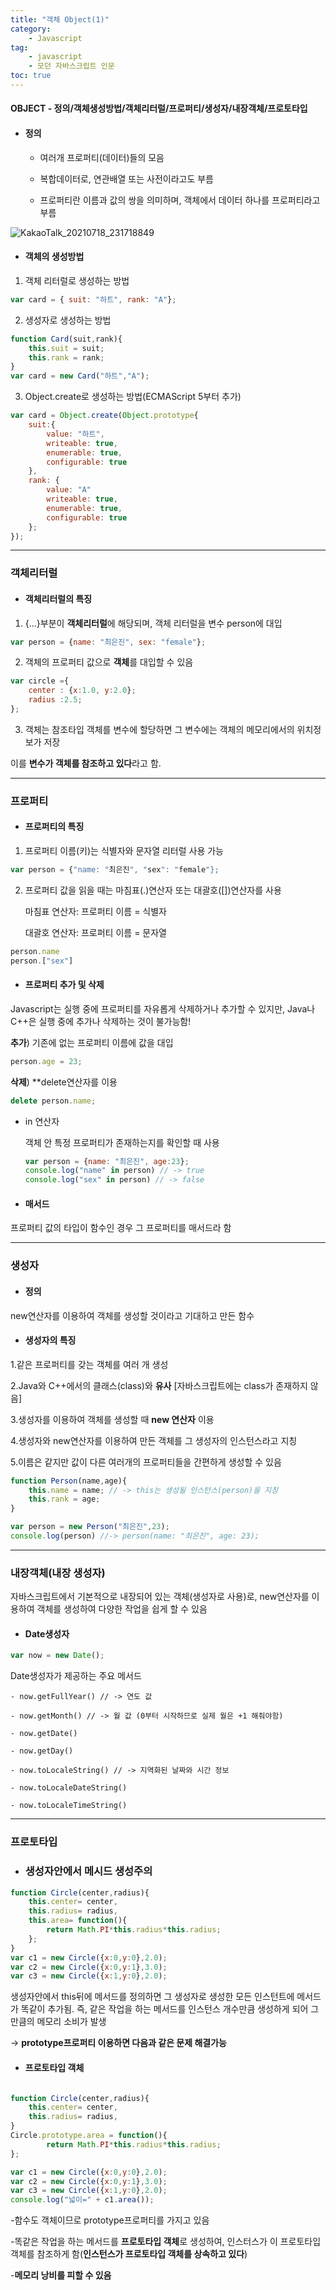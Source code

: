 ```yaml
---
title: "객체 Object(1)"
category:
    - Javascript
tag:
    - javascript
    - 모던 자바스크립트 인문
toc: true
---
```


#### OBJECT - 정의/객체생성방법/객체리터럴/프로퍼티/생성자/내장객체/프로토타입

* #### 정의

    - 여러개 프로퍼티(데이터)들의 모음
    
    - 복합데이터로, 연관배열 또는 사전이라고도 부름

    - 프로퍼티란 이름과 값의 쌍을 의미하며, 객체에서 데이터 하나를  프로퍼티라고 부름
    

![KakaoTalk_20210718_231718849](https://user-images.githubusercontent.com/83913407/126070817-5fcdb734-b6f0-4e5d-8190-80e1b3f5aa26.jpg)

* #### 객체의 생성방법

1. 객체 리터럴로 생성하는 방법

```javascript
var card = { suit: "하트", rank: "A"};
```

2. 생성자로 생성하는 방법

```javascript
function Card(suit,rank){
    this.suit = suit;
    this.rank = rank;
}
var card = new Card("하트","A");
```

3. Object.create로 생성하는 방법(ECMAScript 5부터 추가)

```javascript
var card = Object.create(Object.prototype{
    suit:{
        value: "하트",
        writeable: true,
        enumerable: true,
        configurable: true
    },
    rank: {
        value: "A"
        writeable: true,
        enumerable: true,
        configurable: true
    };
});
```

---

### 객체리터럴

* #### 객체리터럴의 특징 

1.  {...}부분이 **객체리터럴**에 해당되며, 객체 리터럴을 변수 person에 대입 

``` javascript
var person = {name: "최은진", sex: "female"};
```

2. 객체의 프로퍼티 값으로 **객체**를 대입할 수 있음
```javascript
var circle ={
    center : {x:1.0, y:2.0};
    radius :2.5;
};
```

3. 객체는 참조타입
객체를 변수에 할당하면 그 변수에는 객체의 메모리에서의 위치정보가 저장

이를 **변수가 객체를 참조하고 있다**라고 함.


---

### 프로퍼티

* #### 프로퍼티의 특징

1. 프로퍼티 이름(키)는 식별자와 문자열 리터럴 사용 가능

``` javascript
var person = {"name: "최은진", "sex": "female"};
```

2. 프로퍼티 값을 읽을 때는 마침표(.)연산자 또는 대괄호([])연산자를 사용


    마침표 연산자: 프로퍼티 이름 = 식별자
    
    대괄호 연산자: 프로퍼티 이름 = 문자열 

```javascript
person.name
person.["sex"]
```

* #### 프로퍼티 추가 및 삭제

Javascript는 실행 중에 프로퍼티를 자유롭게 삭제하거나 추가할 수 있지만, Java나 C++은 실행 중에 추가나 삭제하는 것이 불가능함!


**추가**) 기존에 없는 프로퍼티 이름에 값을 대입
```javascript
person.age = 23;
```


**삭제**) **delete연산자를 이용
```javascript
delete person.name;
```

* in 연산자

    객체 안 특정 프로퍼티가 존재하는지를 확인할 때 사용
    ```javascript
    var person = {name: "최은진", age:23};
    console.log("name" in person) // -> true
    console.log("sex" in person) // -> false
    ```

* #### 매서드

프로퍼티 값의 타입이 함수인 경우 그 프로퍼티를 매서드라 함 

---

 ### 생성자

* #### 정의 
new연산자를 이용하여 객체를 생성할 것이라고 기대하고 만든 함수


* #### 생성자의 특징 

1.같은 프로퍼티를 갖는 객체를 여러 개 생성

2.Java와 C++에서의 클래스(class)와 **유사** [자바스크립트에는 class가 존재하지 않음]

3.생성자를 이용하여 객체를 생성할 때 **new 연산자** 이용

4.생성자와 new연산자를 이용하여 만든 객체를 그 생성자의 인스턴스라고 지칭

5.이름은 같지만 값이 다른 여러개의 프로퍼티들을 간편하게 생성할 수 있음 

```javascript
function Person(name,age){
    this.name = name; // -> this는 생성될 인스턴스(person)을 지칭
    this.rank = age;
}

var person = new Person("최은진",23);
console.log(person) //-> person(name: "최은진", age: 23);
```

---

### 내장객체(내장 생성자)

자바스크립트에서 기본적으로 내장되어 있는 객체(생성자로 사용)로, new연산자를 이용하여 객체를 생성하여 다양한 작업을 쉽게 할 수 있음

* #### Date생성자

```javascript
var now = new Date();
```


Date생성자가 제공하는 주요 메서드

    
    - now.getFullYear() // -> 연도 값
    
    - now.getMonth() // -> 월 값 (0부터 시작하므로 실제 월은 +1 해줘야함)
    
    - now.getDate() 
    
    - now.getDay()

    - now.toLocaleString() // -> 지역화된 날짜와 시간 정보
    
    - now.toLocaleDateString()

    - now.toLocaleTimeString() 

---

### 프로토타입

* ### 생성자안에서 메시드 생성주의

```javascript
function Circle(center,radius){
    this.center= center,
    this.radius= radius,
    this.area= function(){
        return Math.PI*this.radius*this.radius;
    };
}
var c1 = new Circle({x:0,y:0},2.0);
var c2 = new Circle({x:0,y:1},3.0);
var c3 = new Circle({x:1,y:0},2.0);
```

생성자안에서 this뒤에 메서드를 정의하면 그 생성자로 생성한 모든 인스턴트에 메서드가 똑같이 추가됨. 즉, 같은 작업을 하는 메서드를 인스턴스 개수만큼 생성하게 되어 그만큼의 메모리 소비가 발생

-> **prototype프로퍼티 이용하면 다음과 같은 문제 해결가능**

* #### 프로토타입 객체

```javascript

function Circle(center,radius){
    this.center= center,
    this.radius= radius,
}
Circle.prototype.area = function(){
        return Math.PI*this.radius*this.radius;
};

var c1 = new Circle({x:0,y:0},2.0);
var c2 = new Circle({x:0,y:1},3.0);
var c3 = new Circle({x:1,y:0},2.0);  
console.log("넓이=" + c1.area());
```

-함수도 객체이므로 prototype프로퍼티를 가지고 있음

-똑같은 작업을 하는 메서드를 **프로토타입 객체**로 생성하여, 인스터스가 이 프로토타입 객체를 참조하게 함(**인스턴스가 프로토타입 객체를 상속하고 있다**)

-**메모리 낭비를 피할 수 있음**